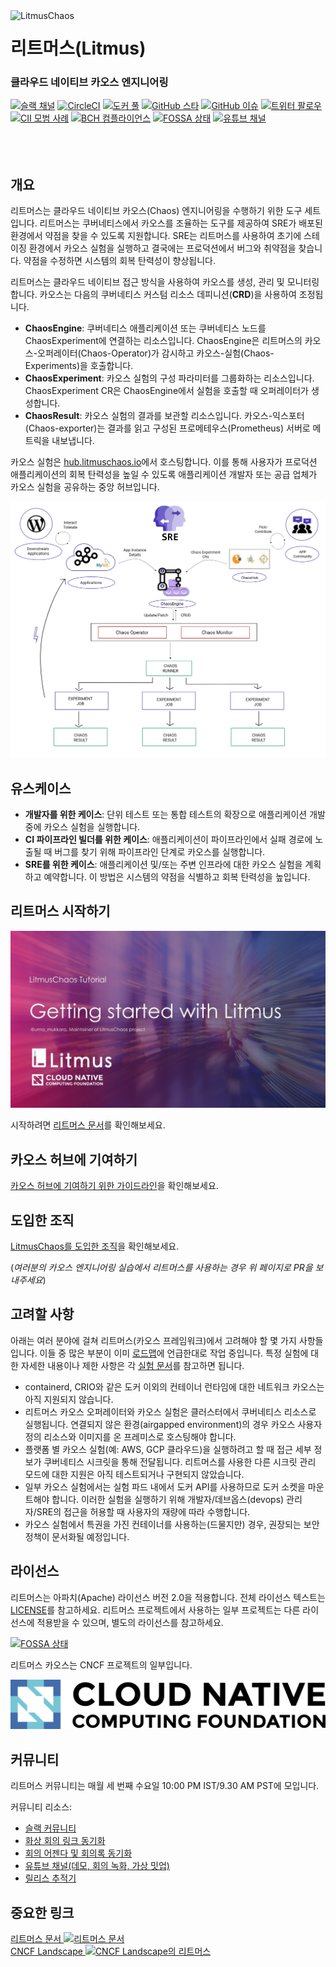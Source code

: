 <img alt="LitmusChaos" src="https://landscape.cncf.io/logos/litmus.svg" width="200" align="left">

# 리트머스(Litmus)
### 클라우드 네이티브 카오스 엔지니어링

[![슬랙 채널](https://img.shields.io/badge/Slack-Join-purple)](https://slack.litmuschaos.io)
[![CircleCI](https://circleci.com/gh/litmuschaos/litmus/tree/master.svg?style=shield)](https://app.circleci.com/pipelines/github/litmuschaos/litmus)
[![도커 풀](https://img.shields.io/docker/pulls/litmuschaos/chaos-operator.svg)](https://hub.docker.com/r/litmuschaos/chaos-operator)
[![GitHub 스타](https://img.shields.io/github/stars/litmuschaos/litmus?style=social)](https://github.com/litmuschaos/litmus/stargazers)
[![GitHub 이슈](https://img.shields.io/github/issues/litmuschaos/litmus)](https://github.com/litmuschaos/litmus/issues)
[![트위터 팔로우](https://img.shields.io/twitter/follow/litmuschaos?style=social)](https://twitter.com/LitmusChaos)
[![CII 모범 사례](https://bestpractices.coreinfrastructure.org/projects/3202/badge)](https://bestpractices.coreinfrastructure.org/projects/3202)
[![BCH 컴플라이언스](https://bettercodehub.com/edge/badge/litmuschaos/litmus?branch=master)](https://bettercodehub.com/)
[![FOSSA 상태](https://app.fossa.io/api/projects/git%2Bgithub.com%2Flitmuschaos%2Flitmus.svg?type=shield)](https://app.fossa.io/projects/git%2Bgithub.com%2Flitmuschaos%2Flitmus?ref=badge_shield)
[![유튜브 채널](https://img.shields.io/badge/YouTube-Subscribe-red)](https://www.youtube.com/channel/UCa57PMqmz_j0wnteRa9nCaw)
<br><br><br><br>

## 개요

리트머스는 클라우드 네이티브 카오스(Chaos) 엔지니어링을 수행하기 위한 도구 세트입니다. 리트머스는 쿠버네티스에서 카오스를 조율하는 도구를 제공하여 SRE가 배포된 환경에서 약점을 찾을 수 있도록 지원합니다. SRE는 리트머스를 사용하여 초기에 스테이징 환경에서 카오스 실험을 실행하고 결국에는 프로덕션에서 버그와 취약점을 찾습니다. 약점을 수정하면 시스템의 회복 탄력성이 향상됩니다.

리트머스는 클라우드 네이티브 접근 방식을 사용하여 카오스를 생성, 관리 및 모니터링 합니다. 카오스는 다음의 쿠버네티스 커스텀 리소스 데피니션(**CRD**)을 사용하여 조정됩니다.

- **ChaosEngine**: 쿠버네티스 애플리케이션 또는 쿠버네티스 노드를 ChaosExperiment에 연결하는 리소스입니다. ChaosEngine은 리트머스의 카오스-오퍼레이터(Chaos-Operator)가 감시하고 카오스-실험(Chaos-Experiments)을 호출합니다.
- **ChaosExperiment**: 카오스 실험의 구성 파라미터를 그룹화하는 리소스입니다. ChaosExperiment CR은 ChaosEngine에서 실험을 호출할 때 오퍼레이터가 생성합니다.
- **ChaosResult**: 카오스 실험의 결과를 보관할 리소스입니다. 카오스-익스포터(Chaos-exporter)는 결과를 읽고 구성된 프로메테우스(Prometheus) 서버로 메트릭을 내보냅니다.

카오스 실험은 <a href="https://hub.litmuschaos.io" target="_blank">hub.litmuschaos.io</a>에서 호스팅합니다. 이를 통해 사용자가 프로덕션 애플리케이션의 회복 탄력성을 높일 수 있도록 애플리케이션 개발자 또는 공급 업체가 카오스 실험을 공유하는 중앙 허브입니다.

![리트머스 워크플로우](/images/litmus-arch_1.png)

## 유스케이스

- **개발자를 위한 케이스**: 단위 테스트 또는 통합 테스트의 확장으로 애플리케이션 개발 중에 카오스 실험을 실행합니다.
- **CI 파이프라인 빌더를 위한 케이스**: 애플리케이션이 파이프라인에서 실패 경로에 노출될 때 버그를 찾기 위해 파이프라인 단계로 카오스를 실행합니다.
- **SRE를 위한 케이스**: 애플리케이션 및/또는 주변 인프라에 대한 카오스 실험을 계획하고 예약합니다. 이 방법은 시스템의 약점을 식별하고 회복 탄력성을 높입니다.

## 리트머스 시작하기

[![IMAGE ALT TEXT](images/maxresdefault.jpg)](https://youtu.be/W5hmNbaYPfM)

시작하려면 <a href="https://docs.litmuschaos.io/docs/next/getstarted.html" target="_blank">리트머스 문서</a>를 확인해보세요.

## 카오스 허브에 기여하기

<a href="https://github.com/litmuschaos/community-charts/blob/master/CONTRIBUTING.md" target="_blank">카오스 허브에 기여하기 위한 가이드라인</a>을 확인해보세요.

## 도입한 조직

<a href="https://github.com/litmuschaos/litmus/blob/master/ADOPTERS.md" target="_blank">LitmusChaos를 도입한 조직</a>을 확인해보세요.

(_여러분의 카오스 엔지니어링 실습에서 리트머스를 사용하는 경우 위 페이지로 PR을 보내주세요_)

## 고려할 사항

아래는 여러 분야에 걸쳐 리트머스(카오스 프레임워크)에서 고려해야 할 몇 가지 사항들입니다. 이들 중 많은 부분이
이미 [로드맵](./ROADMAP.md)에 언급한대로 작업 중입니다. 특정 실험에 대한 자세한 내용이나 제한 사항은 각 [실험 문서](https://docs.litmuschaos.io/docs/pod-delete/)를 참고하면 됩니다.

- containerd, CRIO와 같은 도커 이외의 컨테이너 런타임에 대한 네트워크 카오스는 아직 지원되지 않습니다.
- 리트머스 카오스 오퍼레이터와 카오스 실험은 클러스터에서 쿠버네티스 리소스로 실행됩니다. 연결되지 않은 환경(airgapped environment)의 경우 카오스 사용자 정의 리소스와
  이미지를 온 프레미스로 호스팅해야 합니다.
- 플랫폼 별 카오스 실험(예: AWS, GCP 클라우드)을 실행하려고 할 때 접근 세부 정보가 쿠버네티스 시크릿을 통해 전달됩니다. 리트머스를
  사용한 다른 시크릿 관리 모드에 대한 지원은 아직 테스트되거나 구현되지 않았습니다.
- 일부 카오스 실험에서는 실험 파드 내에서 도커 API를 사용하므로 도커 소켓을 마운트해야 합니다. 이러한 실험을 실행하기 위해
  개발자/데브옵스(devops) 관리자/SRE의 접근을 허용할 때 사용자의 재량에 따라 수행합니다.
- 카오스 실험에서 특권을 가진 컨테이너를 사용하는(드물지만) 경우, 권장되는 보안 정책이 문서화될 예정입니다.

## 라이선스

리트머스는 아파치(Apache) 라이선스 버전 2.0을 적용합니다. 전체 라이선스 텍스트는 [LICENSE](./LICENSE)를 참고하세요. 리트머스 프로젝트에서 사용하는 일부 프로젝트는 다른 라이선스에 적용받을 수 있으며, 별도의 라이선스를 참고하세요.

[![FOSSA 상태](https://app.fossa.io/api/projects/git%2Bgithub.com%2Flitmuschaos%2Flitmus.svg?type=large)](https://app.fossa.io/projects/git%2Bgithub.com%2Flitmuschaos%2Flitmus?ref=badge_large)

리트머스 카오스는 CNCF 프로젝트의 일부입니다.

[![CNCF](https://github.com/cncf/artwork/blob/master/other/cncf/horizontal/color/cncf-color.png)](https://landscape.cncf.io/selected=litmus)

## 커뮤니티

리트머스 커뮤니티는 매월 세 번째 수요일 10:00 PM IST/9.30 AM PST에 모입니다.

커뮤니티 리소스:

- [슬랙 커뮤니티](https://slack.litmuschaos.io)
- [화상 회의 링크 동기화](https://zoom.us/j/91358162694)
- [회의 어젠다 및 회의록 동기화](https://hackmd.io/a4Zu_sH4TZGeih-xCimi3Q)
- [유튜브 채널(데모, 회의 녹화, 가상 밋업)](https://www.youtube.com/channel/UCa57PMqmz_j0wnteRa9nCaw)
- [릴리스 추적기](https://github.com/litmuschaos/litmus/milestones)

## 중요한 링크

<a href="https://docs.litmuschaos.io">
  리트머스 문서 <img src="https://avatars0.githubusercontent.com/u/49853472?s=200&v=4" alt="리트머스 문서" height="15">
</a>
<br>
<a href="https://landscape.cncf.io/selected=litmus">
  CNCF Landscape <img src="https://landscape.cncf.io/images/left-logo.svg" alt="CNCF Landscape의 리트머스" height="15">
</a>
